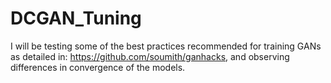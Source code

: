 # DCGAN_Tuning

I will be testing some of the best practices recommended for training GANs as detailed in: https://github.com/soumith/ganhacks, and observing differences in convergence of the models. 